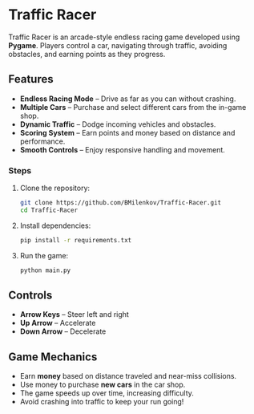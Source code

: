 # Traffic Racer

Traffic Racer is an arcade-style endless racing game developed using **Pygame**. Players control a car, navigating through traffic, avoiding obstacles, and earning points as they progress.

## Features
- **Endless Racing Mode** – Drive as far as you can without crashing.
- **Multiple Cars** – Purchase and select different cars from the in-game shop.
- **Dynamic Traffic** – Dodge incoming vehicles and obstacles.
- **Scoring System** – Earn points and money based on distance and performance.
- **Smooth Controls** – Enjoy responsive handling and movement.

### Steps
1. Clone the repository:
   ```sh
   git clone https://github.com/BMilenkov/Traffic-Racer.git
   cd Traffic-Racer
   ```
2. Install dependencies:
   ```sh
   pip install -r requirements.txt
   ```
3. Run the game:
   ```sh
   python main.py
   ```

## Controls
- **Arrow Keys** – Steer left and right
- **Up Arrow** – Accelerate
- **Down Arrow** – Decelerate

## Game Mechanics
- Earn **money** based on distance traveled and near-miss collisions.
- Use money to purchase **new cars** in the car shop.
- The game speeds up over time, increasing difficulty.
- Avoid crashing into traffic to keep your run going!


